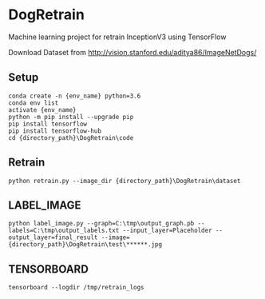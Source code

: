 # DogRetrain
Machine learning project for retrain InceptionV3 using TensorFlow

Download Dataset from http://vision.stanford.edu/aditya86/ImageNetDogs/

## Setup

```console
conda create -n {env_name} python=3.6
conda env list
activate {env_name}
python -m pip install --upgrade pip
pip install tensorflow
pip install tensorflow-hub
cd {directory_path}\DogRetrain\code
```

## Retrain

```console
python retrain.py --image_dir {directory_path}\DogRetrain\dataset
```
## LABEL_IMAGE

```console
python label_image.py --graph=C:\tmp\output_graph.pb --labels=C:\tmp\output_labels.txt --input_layer=Placeholder --output_layer=final_result --image={directory_path}\DogRetrain\test\******.jpg
```
## TENSORBOARD

```console
tensorboard --logdir /tmp/retrain_logs
```

